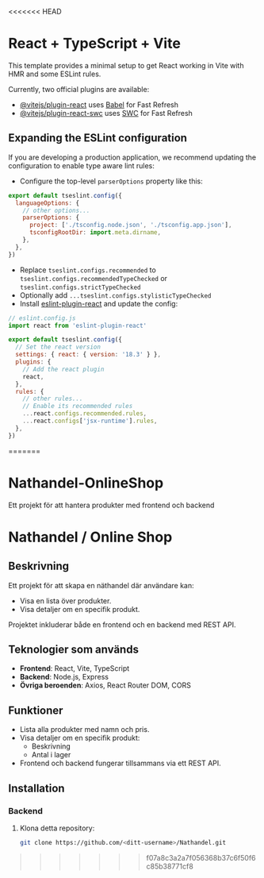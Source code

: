 <<<<<<< HEAD
# React + TypeScript + Vite

This template provides a minimal setup to get React working in Vite with HMR and some ESLint rules.

Currently, two official plugins are available:

- [@vitejs/plugin-react](https://github.com/vitejs/vite-plugin-react/blob/main/packages/plugin-react/README.md) uses [Babel](https://babeljs.io/) for Fast Refresh
- [@vitejs/plugin-react-swc](https://github.com/vitejs/vite-plugin-react-swc) uses [SWC](https://swc.rs/) for Fast Refresh

## Expanding the ESLint configuration

If you are developing a production application, we recommend updating the configuration to enable type aware lint rules:

- Configure the top-level `parserOptions` property like this:

```js
export default tseslint.config({
  languageOptions: {
    // other options...
    parserOptions: {
      project: ['./tsconfig.node.json', './tsconfig.app.json'],
      tsconfigRootDir: import.meta.dirname,
    },
  },
})
```

- Replace `tseslint.configs.recommended` to `tseslint.configs.recommendedTypeChecked` or `tseslint.configs.strictTypeChecked`
- Optionally add `...tseslint.configs.stylisticTypeChecked`
- Install [eslint-plugin-react](https://github.com/jsx-eslint/eslint-plugin-react) and update the config:

```js
// eslint.config.js
import react from 'eslint-plugin-react'

export default tseslint.config({
  // Set the react version
  settings: { react: { version: '18.3' } },
  plugins: {
    // Add the react plugin
    react,
  },
  rules: {
    // other rules...
    // Enable its recommended rules
    ...react.configs.recommended.rules,
    ...react.configs['jsx-runtime'].rules,
  },
})
```
=======
# Nathandel-OnlineShop
Ett projekt för att hantera produkter med frontend och backend
# Nathandel / Online Shop

## Beskrivning
Ett projekt för att skapa en näthandel där användare kan:
- Visa en lista över produkter.
- Visa detaljer om en specifik produkt.

Projektet inkluderar både en frontend och en backend med REST API.

## Teknologier som används
- **Frontend**: React, Vite, TypeScript
- **Backend**: Node.js, Express
- **Övriga beroenden**: Axios, React Router DOM, CORS

## Funktioner
- Lista alla produkter med namn och pris.
- Visa detaljer om en specifik produkt:
  - Beskrivning
  - Antal i lager
- Frontend och backend fungerar tillsammans via ett REST API.

## Installation

### Backend
1. Klona detta repository:
   ```bash
   git clone https://github.com/<ditt-username>/Nathandel.git
>>>>>>> f07a8c3a2a7f056368b37c6f50f6c85b38771cf8
